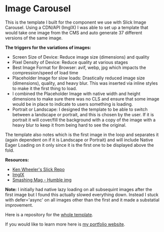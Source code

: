 # Image Carousel

This is the template I built for the component we use with Slick Image Carousel. 
Using a CDN/API (ImgIX) I was able to set up a template that would take one image from the CMS and auto generate 37 different versions of the same image.

**The triggers for the variations of images:**
- Screen Size of Device: Reduce image size (dimensions) and quality
- Pixel Density of Device: Reduce quality at various stages
- Best Image Format for Browser: avif, webp, jpg which impacts the compression/speed of load time
- Placeholder Image for slow loads: Drastically reduced image size (dimensions), quality, and heavy blur. This was inserted via inline styles to make it the first thing to load.
- I combined the Placeholder Image with native width and height dimensions to make sure there was no CLS and ensure that some image would be in place to indicate to users something is loading.
- Portrait or Landscape: I designed the template to be able to switch between a landscape or portrait, and this is chosen by the user. If it is portrait it will cover/fill the background with a copy of the image with a heavy blur to keep it from being hard to see the original.

The template also notes which is the first image in the loop and separates it (again dependent on if it is Landscape or Portrait) and will include Native Eager Loading on it only since it is the first one to be displayed above the fold.

**Resources:**
- [Ken Wheeler's Slick Repo](https://github.com/kenwheeler/slick)
- [ImgIX](https://imgix.com/)
- [Smashing Mag - Humble img](https://www.smashingmagazine.com/2021/04/humble-img-element-core-web-vitals/)


**Note:** I initially had native lazy loading on all subsequint images after the first image but I found this actually slowed everything down. Instead I stuck with defer='async' on all images other than the first and it made a substatial improvement.

Here is a repository for the [whole template](https://github.com/Gruffel/Jekyll-Template#jekyll-template-work).

If you would like to learn more here is [my portfolio website](https://turtonic.com).
